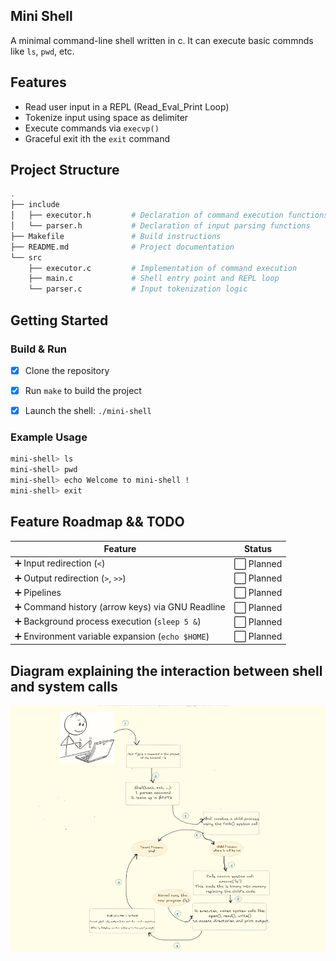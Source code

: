 ## Mini Shell

A minimal command-line shell written in c. It can execute basic commnds like `ls`, `pwd`, etc.


## Features
- Read user input in a REPL (Read_Eval_Print Loop)
- Tokenize input using space as delimiter
- Execute commands via `execvp()`
- Graceful exit ith the `exit` command 

## Project Structure
```bash
.
├── include
│   ├── executor.h         # Declaration of command execution functions
│   └── parser.h           # Declaration of input parsing functions
├── Makefile               # Build instructions
├── README.md              # Project documentation
└── src
    ├── executor.c         # Implementation of command execution
    ├── main.c             # Shell entry point and REPL loop
    └── parser.c           # Input tokenization logic

```
## Getting Started

### Build & Run

- [x] Clone the repository
- [x] Run `make` to build the project
- [x] Launch the shell: `./mini-shell`



### Example Usage
```bash
mini-shell> ls
mini-shell> pwd
mini-shell> echo Welcome to mini-shell !
mini-shell> exit

```


## Feature Roadmap && TODO

| Feature | Status |
|--------|--------|
| ➕ Input redirection (`<`) | ⬜ Planned |
| ➕ Output redirection (`>`, `>>`) | ⬜ Planned |
| ➕ Pipelines  | ⬜ Planned |
| ➕ Command history (arrow keys) via GNU Readline | ⬜ Planned |
| ➕ Background process execution (`sleep 5 &`) | ⬜ Planned |
| ➕ Environment variable expansion (`echo $HOME`) | ⬜ Planned |

## Diagram explaining the interaction between shell and system calls 
![alt text](<diagram_inter.png>)
